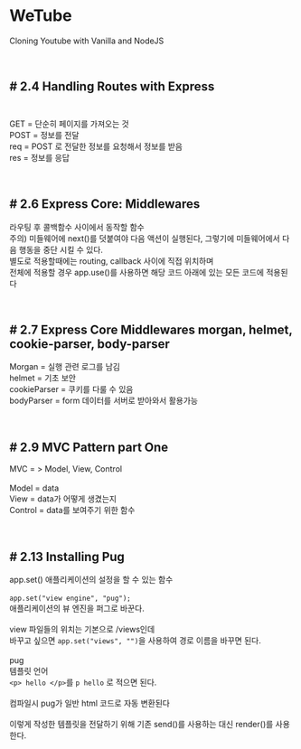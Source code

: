 WeTube
=============

Cloning Youtube with Vanilla and NodeJS

<br />

## # 2.4 Handling Routes with Express<br /><br />

GET = 단순히 페이지를 가져오는 것<br />
POST = 정보를 전달<br />
req = POST 로 전달한 정보를 요청해서 정보를 받음<br />
res = 정보를 응답<br />

<br />

## # 2.6 Express Core: Middlewares<br />

라우팅 후 콜백함수 사이에서 동작할 함수<br />
주의) 미들웨어에 next()를 덧붙여야 다음 액션이 실행된다, 그렇기에 미들웨어에서 다음 행동을 중단 시킬 수 있다.<br />
별도로 적용할때에는 routing, callback 사이에 직접 위치하며<br />
전체에 적용할 경우 app.use()를 사용하면 해당 코드 아래에 있는 모든 코드에 적용된다<br />

<br />

## # 2.7 Express Core Middlewares morgan, helmet, cookie-parser, body-parser<br />
Morgan = 실행 관련 로그를 남김<br />
helmet = 기초 보안<br />
cookieParser = 쿠키를 다룰 수 있음<br />
bodyParser = form 데이터를 서버로 받아와서 활용가능<br />

<br />

## # 2.9 MVC Pattern part One<br />
MVC = > Model, View, Control<br />
<br />
Model = data<br />
View = data가 어떻게 생겼는지<br />
Control = data를 보여주기 위한 함수<br />

<br />

## # 2.13 Installing Pug<br />
app.set() 애플리케이션의 설정을 할 수 있는 함수<br />
<br />
`app.set("view engine", "pug");`<br />
애플리케이션의 뷰 엔진을 퍼그로 바꾼다.<br />
<br />
view 파일들의 위치는 기본으로 /views인데<br />
바꾸고 싶으면 `app.set("views", "")`을 사용하여 경로 이름을 바꾸면 된다.<br />
<br />
pug<br />
템플릿 언어<br />
`<p> hello </p>`를 `p hello` 로 적으면 된다.<br />
<br />
컴파일시 pug가 일반 html 코드로 자동 변환된다<br />
<br />
이렇게 작성한 템플릿을 전달하기 위해 기존 send()를 사용하는 대신 render()를 사용한다.<br />

